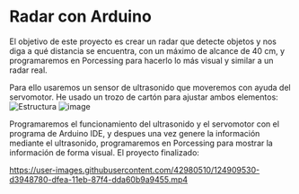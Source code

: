 # Radar con Arduino

El objetivo de este proyecto es crear un radar que detecte objetos y nos diga a qué distancia se encuentra, con un máximo de alcance de 40 cm, y programaremos en Porcessing para hacerlo lo más visual y similar a un radar real.

Para ello usaremos un sensor de ultrasonido que moveremos con ayuda del servomotor. He usado un trozo de cartón para ajustar ambos elementos:
![Estructura](https://user-images.githubusercontent.com/42980510/124907897-f9209180-dfe8-11eb-8a60-cfa4a0cca769.jpeg)
![image](https://user-images.githubusercontent.com/42980510/124912570-6682f100-dfee-11eb-86a1-3ff394d7840c.png)


Programaremos el funcionamiento del ultrasonido y el servomotor con el programa de Arduino IDE, y despues una vez genere la información mediante el ultrasonido, programaremos en Porcessing para mostrar la información de forma visual.
El proyecto finalizado:


https://user-images.githubusercontent.com/42980510/124909530-d3948780-dfea-11eb-87f4-dda60b9a9455.mp4

